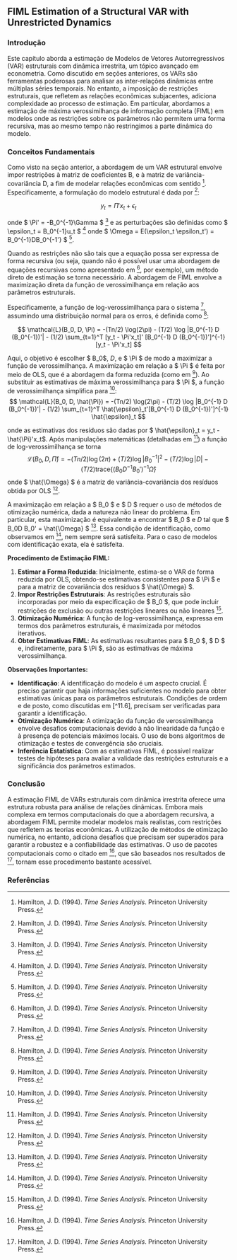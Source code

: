## FIML Estimation of a Structural VAR with Unrestricted Dynamics

### Introdução

Este capítulo aborda a estimação de Modelos de Vetores Autorregressivos (VAR) estruturais com dinâmica irrestrita, um tópico avançado em econometria. Como discutido em seções anteriores, os VARs são ferramentas poderosas para analisar as inter-relações dinâmicas entre múltiplas séries temporais. No entanto, a imposição de restrições estruturais, que refletem as relações econômicas subjacentes, adiciona complexidade ao processo de estimação. Em particular, abordamos a estimação de máxima verossimilhança de informação completa (FIML) em modelos onde as restrições sobre os parâmetros não permitem uma forma recursiva, mas ao mesmo tempo não restringimos a parte dinâmica do modelo.

### Conceitos Fundamentais

Como visto na seção anterior, a abordagem de um VAR estrutural envolve impor restrições à matriz de coeficientes B, e à matriz de variância-covariância D, a fim de modelar relações econômicas com sentido [^11.6.18]. Especificamente, a formulação do modelo estrutural é dada por [^11.6.20]:

$$ y_t = \Pi'x_t + \epsilon_t $$

onde $ \Pi' = -B_0^{-1}\Gamma $ [^11.6.21] e as perturbações são definidas como $ \epsilon_t = B_0^{-1}u_t $ [^11.6.22] onde $ \Omega = E(\epsilon_t \epsilon_t') = B_0^{-1}DB_0^{-1'} $ [^11.6.23].

Quando as restrições não são tais que a equação possa ser expressa de forma recursiva (ou seja, quando não é possível usar uma abordagem de equações recursivas como apresentado em [^11.3], por exemplo), um método direto de estimação se torna necessário. A abordagem de FIML envolve a maximização direta da função de verossimilhança em relação aos parâmetros estruturais.

Especificamente, a função de log-verossimilhança para o sistema [^11.6.18], assumindo uma distribuição normal para os erros, é definida como [^11.6.28]:

$$ \mathcal{L}(B_0, D, \Pi) = -(Tn/2) \log(2\pi) - (T/2) \log |B_0^{-1} D (B_0^{-1})'| - (1/2) \sum_{t=1}^T [y_t - \Pi'x_t]' [B_0^{-1} D (B_0^{-1})']^{-1} [y_t - \Pi'x_t] $$

Aqui, o objetivo é escolher $ B_0$, $D$, e $ \Pi $ de modo a maximizar a função de verossimilhança. A maximização em relação a $ \Pi $ é feita por meio de OLS, que é a abordagem da forma reduzida (como em [^11.1]). Ao substituir as estimativas de máxima verossimilhança para $ \Pi $, a função de verossimilhança simplifica para [^11.6.29]:
$$ \mathcal{L}(B_0, D, \hat{\Pi}) = -(Tn/2) \log(2\pi) - (T/2) \log |B_0^{-1} D (B_0^{-1})'| - (1/2) \sum_{t=1}^T \hat{\epsilon}_t'[B_0^{-1} D (B_0^{-1})']^{-1} \hat{\epsilon}_t $$

onde as estimativas dos resíduos são dadas por $ \hat{\epsilon}_t = y_t - \hat{\Pi}'x_t$. Após manipulações matemáticas (detalhadas em [^11.6.30]) a função de log-verossimilhança se torna
$$  \mathcal{L}(B_0, D, \hat{\Pi}) = -(Tn/2) \log(2\pi) + (T/2) \log |B_0^{-1}|^2 - (T/2) \log |D| - (T/2) \text{trace}\{(B_0D^{-1}B_0')^{-1} \hat{\Omega} \} $$
onde $ \hat{\Omega} $ é a matriz de variância-covariância dos resíduos obtida por OLS [^11.6.30].

A maximização em relação a $ B_0 $ e $ D $ requer o uso de métodos de otimização numérica, dada a natureza não linear do problema. Em particular, esta maximização é equivalente a encontrar $ B_0 $ e $D$ tal que $ B_0D B_0' = \hat{\Omega} $ [^11.6.33].
Essa condição de identificação, como observamos em [^11.6.33], nem sempre será satisfeita. Para o caso de modelos com identificação exata, ela é satisfeita.

**Procedimento de Estimação FIML:**
1. **Estimar a Forma Reduzida**: Inicialmente, estima-se o VAR de forma reduzida por OLS, obtendo-se estimativas consistentes para $ \Pi $ e para a matriz de covariância dos resíduos $ \hat{\Omega} $.
2. **Impor Restrições Estruturais**: As restrições estruturais são incorporadas por meio da especificação de $ B_0 $, que pode incluir restrições de exclusão ou outras restrições lineares ou não lineares [^11.6.27].
3. **Otimização Numérica**: A função de log-verossimilhança, expressa em termos dos parâmetros estruturais, é maximizada por métodos iterativos.
4. **Obter Estimativas FIML**: As estimativas resultantes para $ B_0 $, $ D $ e, indiretamente, para $ \Pi $, são as estimativas de máxima verossimilhança.

**Observações Importantes:**

*   **Identificação**: A identificação do modelo é um aspecto crucial. É preciso garantir que haja informações suficientes no modelo para obter estimativas únicas para os parâmetros estruturais. Condições de ordem e de posto, como discutidas em [^11.6], precisam ser verificadas para garantir a identificação.
*   **Otimização Numérica**: A otimização da função de verossimilhança envolve desafios computacionais devido à não linearidade da função e à presença de potenciais máximos locais. O uso de bons algoritmos de otimização e testes de convergência são cruciais.
*   **Inferência Estatística**: Com as estimativas FIML, é possível realizar testes de hipóteses para avaliar a validade das restrições estruturais e a significância dos parâmetros estimados.

### Conclusão

A estimação FIML de VARs estruturais com dinâmica irrestrita oferece uma estrutura robusta para análise de relações dinâmicas. Embora mais complexa em termos computacionais do que a abordagem recursiva, a abordagem FIML permite modelar modelos mais realistas, com restrições que refletem as teorias econômicas. A utilização de métodos de otimização numérica, no entanto, adiciona desafios que precisam ser superados para garantir a robustez e a confiabilidade das estimativas. O uso de pacotes computacionais como o citado em [^11.7], que são baseados nos resultados de [^11.B], tornam esse procedimento bastante acessível.

### Referências
[^11.6.18]: Hamilton, J. D. (1994). *Time Series Analysis*. Princeton University Press.
[^11.6.20]:  Hamilton, J. D. (1994). *Time Series Analysis*. Princeton University Press.
[^11.6.21]: Hamilton, J. D. (1994). *Time Series Analysis*. Princeton University Press.
[^11.6.22]: Hamilton, J. D. (1994). *Time Series Analysis*. Princeton University Press.
[^11.6.23]: Hamilton, J. D. (1994). *Time Series Analysis*. Princeton University Press.
[^11.6.27]: Hamilton, J. D. (1994). *Time Series Analysis*. Princeton University Press.
[^11.6.28]: Hamilton, J. D. (1994). *Time Series Analysis*. Princeton University Press.
[^11.3]: Hamilton, J. D. (1994). *Time Series Analysis*. Princeton University Press.
[^11.1]: Hamilton, J. D. (1994). *Time Series Analysis*. Princeton University Press.
[^11.6.29]: Hamilton, J. D. (1994). *Time Series Analysis*. Princeton University Press.
[^11.6.30]: Hamilton, J. D. (1994). *Time Series Analysis*. Princeton University Press.
[^11.6.33]: Hamilton, J. D. (1994). *Time Series Analysis*. Princeton University Press.
[^11.7]: Hamilton, J. D. (1994). *Time Series Analysis*. Princeton University Press.
[^11.B]: Hamilton, J. D. (1994). *Time Series Analysis*. Princeton University Press.
<!-- END -->
